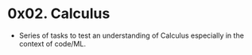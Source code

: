 # 0x02. Calculus

* Series of tasks to test an understanding of Calculus especially in the context of code/ML.